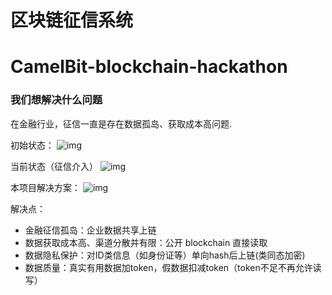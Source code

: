 # 区块链征信系统
# CamelBit-blockchain-hackathon

### 我们想解决什么问题
在金融行业，征信一直是存在数据孤岛、获取成本高问题.

初始状态：
![img](http://oqln5pzeb.bkt.clouddn.com/18-6-24/94197678.jpg)

当前状态（征信介入）
![img](http://oqln5pzeb.bkt.clouddn.com/18-6-24/68953183.jpg)

本项目解决方案：
![img](http://oqln5pzeb.bkt.clouddn.com/18-6-24/5032964.jpg)

解决点：

 - 金融征信孤岛：企业数据共享上链
 - 数据获取成本高、渠道分散并有限：公开 blockchain 直接读取
 - 数据隐私保护：对ID类信息（如身份证等）单向hash后上链(类同态加密)
 - 数据质量：真实有用数据加token，假数据扣减token（token不足不再允许读写）
